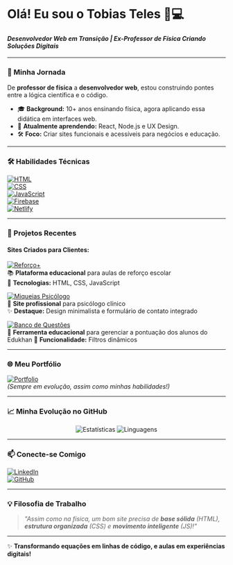 # Olá! Eu sou o Tobias Teles 👨💻

  
#### *Desenvolvedor Web em Transição | Ex-Professor de Física Criando Soluções Digitais*  

---  

### 🧭 Minha Jornada  
De **professor de física** a **desenvolvedor web**, estou construindo pontes entre a lógica científica e o código.  
- 🎓 **Background:** 10+ anos ensinando física, agora aplicando essa didática em interfaces web.  
- 🌱 **Atualmente aprendendo:** React, Node.js e UX Design.  
- 🛠 **Foco:** Criar sites funcionais e acessíveis para negócios e educação.  

---  

### 🛠 Habilidades Técnicas  
[![HTML](https://img.shields.io/badge/HTML5-E34F26?style=flat-square&logo=html5&logoColor=white)](https://developer.mozilla.org/pt-BR/docs/Web/HTML)  
[![CSS](https://img.shields.io/badge/CSS3-1572B6?style=flat-square&logo=css3&logoColor=white)](https://developer.mozilla.org/pt-BR/docs/Web/CSS)  
[![JavaScript](https://img.shields.io/badge/JavaScript-F7DF1E?style=flat-square&logo=javascript&logoColor=black)](https://developer.mozilla.org/pt-BR/docs/Web/JavaScript)  
[![Firebase](https://img.shields.io/badge/Firebase-FFCA28?style=flat-square&logo=firebase&logoColor=black)](https://firebase.google.com)  
[![Netlify](https://img.shields.io/badge/Netlify-00C7B7?style=flat-square&logo=netlify&logoColor=white)](https://www.netlify.com)  

---  

### 🌟 Projetos Recentes  
#### Sites Criados para Clientes:  

[![Reforço+](https://img.shields.io/badge/Reforço+-00C7B7?style=for-the-badge&logo=netlify&logoColor=white)](https://reforcomais.netlify.app/)  
📚 **Plataforma educacional** para aulas de reforço escolar  
🚀 **Tecnologias:** HTML, CSS, JavaScript  

[![Miqueias Psicólogo](https://img.shields.io/badge/Psicologia-8A2BE2?style=for-the-badge&logo=heart&logoColor=white)](https://miqueiaspsicologo.netlify.app/)  
🧠 **Site profissional** para psicólogo clínico  
✨ **Destaque:** Design minimalista e formulário de contato integrado  

[![Banco de Questões](https://img.shields.io/badge/Educação_Khan-32CD32?style=for-the-badge&logo=open-source-initiative&logoColor=white)](https://bancodepontosedukhan.netlify.app/)  
📝 **Ferramenta educacional** para gerenciar a pontuação dos alunos do Edukhan 
🔧 **Funcionalidade:** Filtros dinâmicos

---  

### 🌐 Meu Portfólio  
[![Portfolio](https://img.shields.io/badge/Veja_Meu_Portfólio-FF4088?style=for-the-badge&logo=google-chrome&logoColor=white)](https://tobiasteles.netlify.app)  
*(Sempre em evolução, assim como minhas habilidades!)*  

---  

### 📈 Minha Evolução no GitHub  
<div align="center">  
  <img src="https://github-readme-stats.vercel.app/api?username=tobiasteles&show_icons=true&theme=merko&hide_title=true" alt="Estatísticas">  
  <img src="https://github-readme-stats.vercel.app/api/top-langs/?username=tobiasteles&layout=compact&theme=merko" alt="Linguagens">  
</div>  

---  

### 📫 Conecte-se Comigo  
[![LinkedIn](https://img.shields.io/badge/LinkedIn-Tobias_Teles-0077B5?style=for-the-badge&logo=linkedin&logoColor=white)](https://www.linkedin.com/in/tobias-teles/)  
[![GitHub](https://img.shields.io/badge/GitHub-tobiasteles-181717?style=for-the-badge&logo=github&logoColor=white)](https://github.com/tobiasteles)  

---  

### 💡 Filosofia de Trabalho  
> *"Assim como na física, um bom site precisa de **base sólida** (HTML), **estrutura organizada** (CSS) e **movimento inteligente** (JS)!"*  

---  

✨ **Transformando equações em linhas de código, e aulas em experiências digitais!**  
